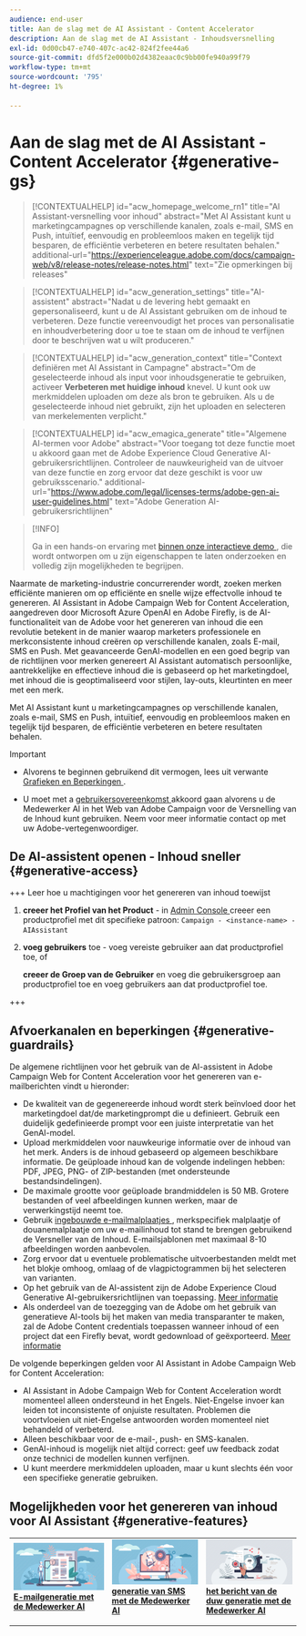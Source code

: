 ```yaml
---
audience: end-user
title: Aan de slag met de AI Assistant - Content Accelerator
description: Aan de slag met de AI Assistant - Inhoudsversnelling
exl-id: 0d00cb47-e740-407c-ac42-824f2fee44a6
source-git-commit: dfd5f2e000b02d4382eaac0c9bb00fe940a99f79
workflow-type: tm+mt
source-wordcount: '795'
ht-degree: 1%

---
```


# Aan de slag met de AI Assistant - Content Accelerator  {#generative-gs}

>[!CONTEXTUALHELP]
>id="acw_homepage_welcome_rn1"
>title="AI Assistant-versnelling voor inhoud"
>abstract="Met AI Assistant kunt u marketingcampagnes op verschillende kanalen, zoals e-mail, SMS en Push, intuïtief, eenvoudig en probleemloos maken en tegelijk tijd besparen, de efficiëntie verbeteren en betere resultaten behalen."
>additional-url="https://experienceleague.adobe.com/docs/campaign-web/v8/release-notes/release-notes.html" text="Zie opmerkingen bij releases"


>[!CONTEXTUALHELP]
>id="acw_generation_settings"
>title="AI-assistent"
>abstract="Nadat u de levering hebt gemaakt en gepersonaliseerd, kunt u de AI Assistant gebruiken om de inhoud te verbeteren. Deze functie vereenvoudigt het proces van personalisatie en inhoudverbetering door u toe te staan om de inhoud te verfijnen door te beschrijven wat u wilt produceren."


>[!CONTEXTUALHELP]
>id="acw_generation_context"
>title="Context definiëren met AI Assistant in Campagne"
>abstract="Om de geselecteerde inhoud als input voor inhoudsgeneratie te gebruiken, activeer **Verbeteren met huidige inhoud** knevel. U kunt ook uw merkmiddelen uploaden om deze als bron te gebruiken. Als u de geselecteerde inhoud niet gebruikt, zijn het uploaden en selecteren van merkelementen verplicht."

>[!CONTEXTUALHELP]
>id="acw_emagica_generate"
>title="Algemene AI-termen voor Adobe"
>abstract="Voor toegang tot deze functie moet u akkoord gaan met de Adobe Experience Cloud Generative AI-gebruikersrichtlijnen. Controleer de nauwkeurigheid van de uitvoer van deze functie en zorg ervoor dat deze geschikt is voor uw gebruiksscenario."
>additional-url="https://www.adobe.com/legal/licenses-terms/adobe-gen-ai-user-guidelines.html" text="Adobe Generation AI-gebruikersrichtlijnen"

>[!INFO]
>
>Ga in een hands-on ervaring met [ binnen onze interactieve demo ](https://experienceleague.adobe.com/en/apps/journey-optimizer/ai-assistant-content-accelerator), die wordt ontworpen om u zijn eigenschappen te laten onderzoeken en volledig zijn mogelijkheden te begrijpen.


Naarmate de marketing-industrie concurrerender wordt, zoeken merken efficiënte manieren om op efficiënte en snelle wijze effectvolle inhoud te genereren. AI Assistant in Adobe Campaign Web for Content Acceleration, aangedreven door Microsoft Azure OpenAI en Adobe Firefly, is de AI-functionaliteit van de Adobe voor het genereren van inhoud die een revolutie betekent in de manier waarop marketers professionele en merkconsistente inhoud creëren op verschillende kanalen, zoals E-mail, SMS en Push. Met geavanceerde GenAI-modellen en een goed begrip van de richtlijnen voor merken genereert AI Assistant automatisch persoonlijke, aantrekkelijke en effectieve inhoud die is gebaseerd op het marketingdoel, met inhoud die is geoptimaliseerd voor stijlen, lay-outs, kleurtinten en meer met een merk.

Met AI Assistant kunt u marketingcampagnes op verschillende kanalen, zoals e-mail, SMS en Push, intuïtief, eenvoudig en probleemloos maken en tegelijk tijd besparen, de efficiëntie verbeteren en betere resultaten behalen.

>[!IMPORTANT]
>
>* Alvorens te beginnen gebruikend dit vermogen, lees uit verwante [ Grafieken en Beperkingen ](#generative-guardrails).
>
>* U moet met a [ gebruikersovereenkomst ](https://www.adobe.com/legal/licenses-terms/adobe-dx-gen-ai-user-guidelines.html) akkoord gaan alvorens u de Medewerker AI in het Web van Adobe Campaign voor de Versnelling van de Inhoud kunt gebruiken. Neem voor meer informatie contact op met uw Adobe-vertegenwoordiger.

## De AI-assistent openen - Inhoud sneller {#generative-access}

+++  Leer hoe u machtigingen voor het genereren van inhoud toewijst

1. **creeer het Profiel van het Product** - in [ Admin Console ](https://stage.adminconsole.adobe.com/) creeer een productprofiel met dit specifieke patroon: `Campaign - <instance-name> - AIAssistant`

1. **voeg gebruikers** toe - voeg vereiste gebruiker aan dat productprofiel toe,
of

   **creeer de Groep van de Gebruiker** en voeg die gebruikersgroep aan productprofiel toe en voeg gebruikers aan dat productprofiel toe.

+++

## Afvoerkanalen en beperkingen {#generative-guardrails}

De algemene richtlijnen voor het gebruik van de AI-assistent in Adobe Campaign Web for Content Acceleration voor het genereren van e-mailberichten vindt u hieronder:

* De kwaliteit van de gegenereerde inhoud wordt sterk beïnvloed door het marketingdoel dat/de marketingprompt die u definieert. Gebruik een duidelijk gedefinieerde prompt voor een juiste interpretatie van het GenAI-model. 
* Upload merkmiddelen voor nauwkeurige informatie over de inhoud van het merk. Anders is de inhoud gebaseerd op algemeen beschikbare informatie. De geüploade inhoud kan de volgende indelingen hebben: PDF, JPEG, PNG- of ZIP-bestanden (met ondersteunde bestandsindelingen).
* De maximale grootte voor geüploade brandmiddelen is 50 MB. Grotere bestanden of veel afbeeldingen kunnen werken, maar de verwerkingstijd neemt toe.
* Gebruik [ ingebouwde e-mailmalplaatjes ](../email/create-email-templates.md), merkspecifiek malplaatje of douanemalplaatje om uw e-mailinhoud tot stand te brengen gebruikend de Versneller van de Inhoud. E-mailsjablonen met maximaal 8-10 afbeeldingen worden aanbevolen.
* Zorg ervoor dat u eventuele problematische uitvoerbestanden meldt met het blokje omhoog, omlaag of de vlagpictogrammen bij het selecteren van varianten.
* Op het gebruik van de AI-assistent zijn de Adobe Experience Cloud Generative AI-gebruikersrichtlijnen van toepassing. [Meer informatie](https://www.adobe.com/legal/licenses-terms/adobe-dx-gen-ai-user-guidelines.html)
* Als onderdeel van de toezegging van de Adobe om het gebruik van generatieve AI-tools bij het maken van media transparanter te maken, zal de Adobe Content credentials toepassen wanneer inhoud of een project dat een Firefly bevat, wordt gedownload of geëxporteerd. [Meer informatie](https://helpx.adobe.com/firefly/using/content-credentials.html)

De volgende beperkingen gelden voor AI Assistant in Adobe Campaign Web for Content Acceleration:

* AI Assistant in Adobe Campaign Web for Content Acceleration wordt momenteel alleen ondersteund in het Engels. Niet-Engelse invoer kan leiden tot inconsistente of onjuiste resultaten. Problemen die voortvloeien uit niet-Engelse antwoorden worden momenteel niet behandeld of verbeterd.
* Alleen beschikbaar voor de e-mail-, push- en SMS-kanalen.
* GenAI-inhoud is mogelijk niet altijd correct: geef uw feedback zodat onze technici de modellen kunnen verfijnen.
* U kunt meerdere merkmiddelen uploaden, maar u kunt slechts één voor een specifieke generatie gebruiken.

## Mogelijkheden voor het genereren van inhoud voor AI Assistant {#generative-features}

<table style="table-layout:fixed"><tr style="border: 0;">
<td>
<a href="generative-content.md">
<img alt="E-mailgeneratie" src="assets/do-not-localize/text-genai.jpeg">
</a>
<div>
<a href="generative-content.md"><strong> E-mailgeneratie met de Medewerker AI </strong></a>
</div>
<p>
</td>
<td>
<a href="generative-sms.md">
<img alt="SMS-generatie" src="assets/do-not-localize/image-genai.jpeg">
</a>
<div><a href="generative-sms.md"><strong> generatie van SMS met de Medewerker AI </strong>
</div>
<p>
</td>
<td>
<a href="generative-push.md">
<img alt="Push generation" src="assets/do-not-localize/email-genai.jpeg">
</a>
<div>
<a href="generative-push.md"><strong> het bericht van de duw generatie met de Medewerker AI </strong></a>
</div>
<p></td>
</tr></table>
